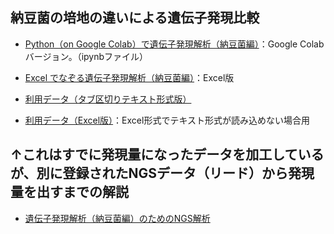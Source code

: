 ## 納豆菌の培地の違いによる遺伝子発現比較
- [Python（on Google Colab）で遺伝子発現解析（納豆菌編）](./expNattoByPythonOnColab.ipynb)：Google Colabバージョン。（ipynbファイル）
- [Excel でなぞる遺伝子発現解析（納豆菌編）](./expNattoByExcel.md)：Excel版

- [利用データ（タブ区切りテキスト形式版）](Bsubtilis_exp.for_lec.0613.txt)
- [利用データ（Excel版）](Bsubtilis_exp.for_lec.0614.xlsx)：Excel形式でテキスト形式が読み込めない場合用

## ↑これはすでに発現量になったデータを加工しているが、別に登録されたNGSデータ（リード）から発現量を出すまでの解説
- [遺伝子発現解析（納豆菌編）のためのNGS解析](ngsNatto.md)
